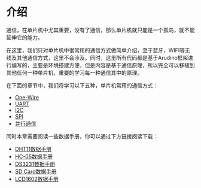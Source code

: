 # 介绍

通信，在单片机中尤其重要，没有了通信，那么单片机就只能是一个孤岛，就不能延伸它的能力。

在这里，我们只对单片机中很常用的通信方式做简单介绍，至于蓝牙，WIFI等无线及其他通信方式，这里不会涉及。同时，这里所有代码都是基于Arudino框架进行编写的，主要是环境搭建方便，但是内容是基于通信原理，所以完全可以移植到其他任何一种单片机，重要的学习每一种通信其中的原理。

在下面的章节中，我们将学习以下五种，单片机常用的通信方式：

- [One-Wire](串行通信/One-Wire/介绍.md)
- [UART](串行通信/UART/介绍.md)
- [I2C](串行通信/I2C/介绍.md)
- [SPI](串行通信/SPI/介绍.md)
- [并行通信](并口通信/介绍.md)

同时本章需要阅读一些数据手册，你可以通过下方链接阅读下载：

<ul>
  <li><a href="../../datasheet/DHT11.pdf" target="_blank">DHT11数据手册</a></li>
  <li><a href="../../datasheet/HC-05.pdf" target="_blank">HC-05数据手册</a></li>
  <li><a href="../../datasheet/DS3231.pdf" target="_blank">DS3231数据手册</a></li>
  <li><a href="../../datasheet/SD%20Card.pdf" target="_blank">SD Card数据手册</a></li>
  <li><a href="../../datasheet/LCD1602.pdf" target="_blank">LCD1602数据手册</a></li>
</ul>
